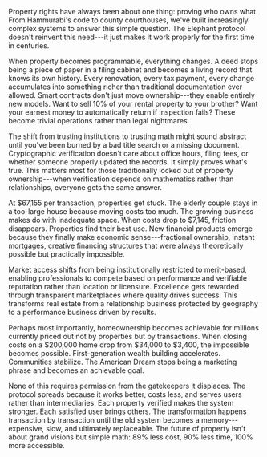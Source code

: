 
Property rights have always been about one thing: proving who owns what. From Hammurabi's code to county courthouses, we've built increasingly complex systems to answer this simple question. The Elephant protocol doesn't reinvent this need---it just makes it work properly for the first time in centuries.

When property becomes programmable, everything changes. A deed stops being a piece of paper in a filing cabinet and becomes a living record that knows its own history. Every renovation, every tax payment, every change accumulates into something richer than traditional documentation ever allowed. Smart contracts don't just move ownership---they enable entirely new models. Want to sell 10% of your rental property to your brother? Want your earnest money to automatically return if inspection fails? These become trivial operations rather than legal nightmares.

The shift from trusting institutions to trusting math might sound abstract until you've been burned by a bad title search or a missing document. Cryptographic verification doesn't care about office hours, filing fees, or whether someone properly updated the records. It simply proves what's true. This matters most for those traditionally locked out of property ownership---when verification depends on mathematics rather than relationships, everyone gets the same answer.

At \$67,155 per transaction, properties get stuck. The elderly couple stays in a too-large house because moving costs too much. The growing business makes do with inadequate space. When costs drop to \$7,145, friction disappears. Properties find their best use. New financial products emerge because they finally make economic sense---fractional ownership, instant mortgages, creative financing structures that were always theoretically possible but practically impossible.

Market access shifts from being institutionally restricted to merit-based, enabling professionals to compete based on performance and verifiable reputation rather than location or licensure. Excellence gets rewarded through transparent marketplaces where quality drives success. This transforms real estate from a relationship business protected by geography to a performance business driven by results.

Perhaps most importantly, homeownership becomes achievable for millions currently priced out not by properties but by transactions. When closing costs on a \$200,000 home drop from \$34,000 to \$3,400, the impossible becomes possible. First-generation wealth building accelerates. Communities stabilize. The American Dream stops being a marketing phrase and becomes an achievable goal.

None of this requires permission from the gatekeepers it displaces. The protocol spreads because it works better, costs less, and serves users rather than intermediaries. Each property verified makes the system stronger. Each satisfied user brings others. The transformation happens transaction by transaction until the old system becomes a memory---expensive, slow, and ultimately replaceable. The future of property isn't about grand visions but simple math: 89% less cost, 90% less time, 100% more accessible.
